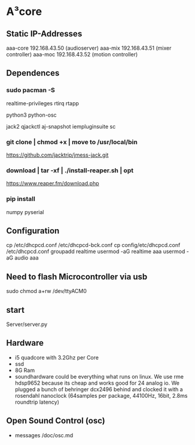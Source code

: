 # A³core

## Static IP-Addresses
aaa-core 192.168.43.50 (audioserver)
aaa-mix 192.168.43.51 (mixer controller)
aaa-moc 192.168.43.52 (motion controller)

## Dependences
### sudo pacman -S 
realtime-privileges
rtirq
rtapp

python3 
python-osc

jack2
qjackctl
aj-snapshot
iempluginsuite 
sc

### git clone | chmod +x | move to /usr/local/bin
https://github.com/jacktrip/jmess-jack.git

### download | tar -xf | ./install-reaper.sh | opt
https://www.reaper.fm/download.php

### pip install
numpy 
pyserial

## Configuration
cp /etc/dhcpcd.conf /etc/dhcpcd-bck.conf
cp config/etc/dhcpcd.conf /etc/dhcpcd.conf
groupadd realtime
usermod -aG realtime aaa
usermod -aG audio aaa

## Need to flash Microcontroller via usb
sudo chmod a+rw /dev/ttyACM0

## start
Server/server.py

## Hardware
- i5 quadcore with 3.2Ghz per Core
- ssd
- 8G Ram
- soundhardware could be everything what runs on linux. We use rme hdsp9652 because its cheap and works good for 24 analog io. We plugged a bunch of behringer dcx2496 behind and clocked it with a rosendahl nanoclock (64samples per package, 44100Hz, 16bit, 2.8ms roundtrip latency)

## Open Sound Control (osc)
- messages /doc/osc.md